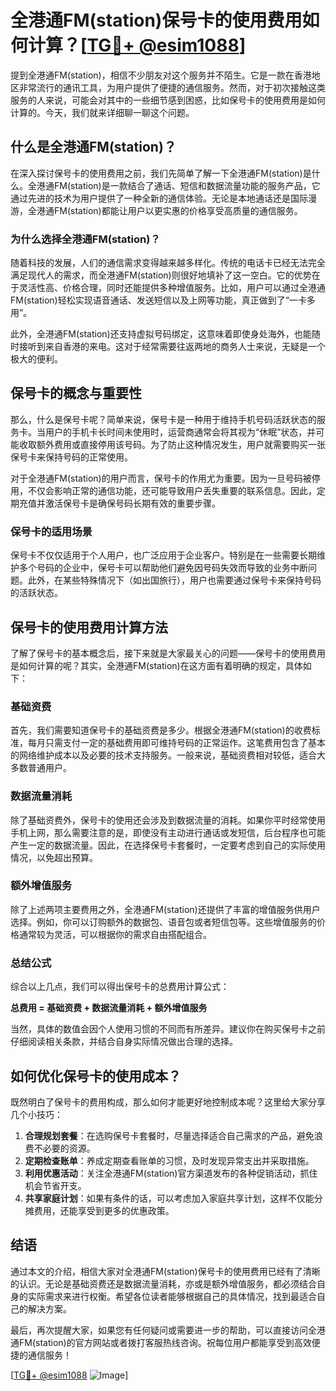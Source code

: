 # 全港通FM(station)保号卡的使用费用如何计算？[[TG💪+ @esim1088](https://t.me/s/esim1088)]

提到全港通FM(station)，相信不少朋友对这个服务并不陌生。它是一款在香港地区非常流行的通讯工具，为用户提供了便捷的通信服务。然而，对于初次接触这类服务的人来说，可能会对其中的一些细节感到困惑，比如保号卡的使用费用是如何计算的。今天，我们就来详细聊一聊这个问题。

## 什么是全港通FM(station)？

在深入探讨保号卡的使用费用之前，我们先简单了解一下全港通FM(station)是什么。全港通FM(station)是一款结合了通话、短信和数据流量功能的服务产品，它通过先进的技术为用户提供了一种全新的通信体验。无论是本地通话还是国际漫游，全港通FM(station)都能让用户以更实惠的价格享受高质量的通信服务。

### 为什么选择全港通FM(station)？

随着科技的发展，人们的通信需求变得越来越多样化。传统的电话卡已经无法完全满足现代人的需求，而全港通FM(station)则很好地填补了这一空白。它的优势在于灵活性高、价格合理，同时还能提供多种增值服务。比如，用户可以通过全港通FM(station)轻松实现语音通话、发送短信以及上网等功能，真正做到了“一卡多用”。

此外，全港通FM(station)还支持虚拟号码绑定，这意味着即使身处海外，也能随时接听到来自香港的来电。这对于经常需要往返两地的商务人士来说，无疑是一个极大的便利。

## 保号卡的概念与重要性

那么，什么是保号卡呢？简单来说，保号卡是一种用于维持手机号码活跃状态的服务卡。当用户的手机卡长时间未使用时，运营商通常会将其视为“休眠”状态，并可能收取额外费用或直接停用该号码。为了防止这种情况发生，用户就需要购买一张保号卡来保持号码的正常使用。

对于全港通FM(station)的用户而言，保号卡的作用尤为重要。因为一旦号码被停用，不仅会影响正常的通信功能，还可能导致用户丢失重要的联系信息。因此，定期充值并激活保号卡是确保号码长期有效的重要步骤。

### 保号卡的适用场景

保号卡不仅仅适用于个人用户，也广泛应用于企业客户。特别是在一些需要长期维护多个号码的企业中，保号卡可以帮助他们避免因号码失效而导致的业务中断问题。此外，在某些特殊情况下（如出国旅行），用户也需要通过保号卡来保持号码的活跃状态。

## 保号卡的使用费用计算方法

了解了保号卡的基本概念后，接下来就是大家最关心的问题——保号卡的使用费用是如何计算的呢？其实，全港通FM(station)在这方面有着明确的规定，具体如下：

### 基础资费

首先，我们需要知道保号卡的基础资费是多少。根据全港通FM(station)的收费标准，每月只需支付一定的基础费用即可维持号码的正常运作。这笔费用包含了基本的网络维护成本以及必要的技术支持服务。一般来说，基础资费相对较低，适合大多数普通用户。

### 数据流量消耗

除了基础资费外，保号卡的使用还会涉及到数据流量的消耗。如果你平时经常使用手机上网，那么需要注意的是，即使没有主动进行通话或发短信，后台程序也可能产生一定的数据流量。因此，在选择保号卡套餐时，一定要考虑到自己的实际使用情况，以免超出预算。

### 额外增值服务

除了上述两项主要费用之外，全港通FM(station)还提供了丰富的增值服务供用户选择。例如，你可以订购额外的数据包、语音包或者短信包等。这些增值服务的价格通常较为灵活，可以根据你的需求自由搭配组合。

### 总结公式

综合以上几点，我们可以得出保号卡的总费用计算公式：

**总费用 = 基础资费 + 数据流量消耗 + 额外增值服务**

当然，具体的数值会因个人使用习惯的不同而有所差异。建议你在购买保号卡之前仔细阅读相关条款，并结合自身实际情况做出合理的选择。

## 如何优化保号卡的使用成本？

既然明白了保号卡的费用构成，那么如何才能更好地控制成本呢？这里给大家分享几个小技巧：

1. **合理规划套餐**：在选购保号卡套餐时，尽量选择适合自己需求的产品，避免浪费不必要的资源。
2. **定期检查账单**：养成定期查看账单的习惯，及时发现异常支出并采取措施。
3. **利用优惠活动**：关注全港通FM(station)官方渠道发布的各种促销活动，抓住机会节省开支。
4. **共享家庭计划**：如果有条件的话，可以考虑加入家庭共享计划，这样不仅能分摊费用，还能享受到更多的优惠政策。

## 结语

通过本文的介绍，相信大家对全港通FM(station)保号卡的使用费用已经有了清晰的认识。无论是基础资费还是数据流量消耗，亦或是额外增值服务，都必须结合自身的实际需求来进行权衡。希望各位读者能够根据自己的具体情况，找到最适合自己的解决方案。

最后，再次提醒大家，如果您有任何疑问或需要进一步的帮助，可以直接访问全港通FM(station)的官方网站或者拨打客服热线咨询。祝每位用户都能享受到高效便捷的通信服务！

[[TG💪+ @esim1088](https://t.me/s/esim1088) ![Image](https://i.postimg.cc/4NQfJmqS/Snipaste-2025-05-13-00-14-12.png)]